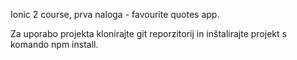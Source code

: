 Ionic 2 course, prva naloga - favourite quotes app. 

Za uporabo projekta klonirajte git reporzitorij in inštalirajte projekt s komando npm install. 

